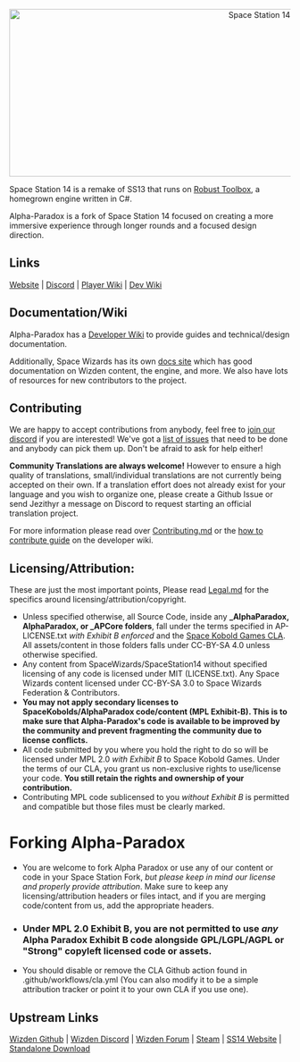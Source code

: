 <p align="center"> <img alt="Space Station 14" width="880" height="300" src="https://raw.githubusercontent.com/space-wizards/asset-dump/de329a7898bb716b9d5ba9a0cd07f38e61f1ed05/github-logo.svg" /></p>

Space Station 14 is a remake of SS13 that runs on [Robust Toolbox](https://github.com/space-wizards/RobustToolbox), a homegrown engine written in C#.

Alpha-Paradox is a fork of Space Station 14 focused on creating a more immersive experience through longer rounds and a focused design direction.

## Links

[Website](https://alpha-paradox.com/) | [Discord](https://discord.alpha-paradox.com/) | [Player Wiki](https://wiki.alpha-paradox.com/) | [Dev Wiki](https://devwiki.alpha-paradox.com/)

## Documentation/Wiki

Alpha-Paradox has a [Developer Wiki](https://devwiki.alpha-paradox.com/index.php/Main_Page) to provide guides and technical/design documentation.

Additionally, Space Wizards has its own [docs site](https://docs.spacestation14.io/) which has good documentation on Wizden content, the engine, and more. We also have lots of resources for new contributors to the project.

## Contributing
We are happy to accept contributions from anybody, feel free to [join our discord](http://discord.alpha-paradox.com) if you are interested! We've got a [list of issues](https://github.com/space-kobold/alpha-paradox/issues) that need to be done and anybody can pick them up. Don't be afraid to ask for help either!  

**Community Translations are always welcome!** However to ensure a high quality of translations, small/individual translations are not currently being accepted on their own. If a translation effort does not already exist for your language and you wish to organize one, please create a Github Issue or send Jezithyr a message on Discord to request starting an official translation project.

For more information please read over [Contributing.md](https://github.com/Space-Kobold/Alpha-Paradox/blob/master/Contributing.md) or the [how to contribute guide](https://devwiki.alpha-paradox.com/index.php/Guide:How_To_Contribute) on the developer wiki.

## Licensing/Attribution:
These are just the most important points, Please read [Legal.md](https://github.com/Space-Kobold/Alpha-Paradox/blob/master/Legal.md) for the specifics around licensing/attribution/copyright.
- Unless specified otherwise, all Source Code, inside any **\_AlphaParadox, AlphaParadox, or \_APCore folders**, fall under the terms specified in AP-LICENSE.txt *with Exhibit B enforced* and the [Space Kobold Games CLA](https://gist.github.com/SpaceKoboldGames/a8f6b7a7d272cf949c60e0822cdf226e). All assets/content in those folders falls under CC-BY-SA 4.0 unless otherwise specified.
- Any content from SpaceWizards/SpaceStation14 without specified licensing of any code is licensed under MIT (LICENSE.txt). Any Space Wizards content licensed under CC-BY-SA 3.0 to Space Wizards Federation & Contributors.
- __**You may not apply secondary licenses to SpaceKobolds/AlphaParadox code/content (MPL Exhibit-B). This is to make sure that Alpha-Paradox's code is available to be improved by the community and prevent fragmenting the community due to license conflicts.**__
- All code submitted by you where you hold the right to do so will be licensed under MPL 2.0 *with Exhibit B* to Space Kobold Games. Under the terms of our CLA, you grant us non-exclusive rights to use/license your code. **You still retain the rights and ownership of your contribution.**
- Contributing MPL code sublicensed to you *without Exhibit B* is permitted and compatible but those files must be clearly marked.

# Forking Alpha-Paradox
- You are welcome to fork Alpha Paradox or use any of our content or code in your Space Station Fork, *but please keep in mind our license and properly provide attribution*. Make sure to keep any licensing/attribution headers or files intact, and if you are merging code/content from us, add the appropriate headers.
- ### Under MPL 2.0 Exhibit B, you are not permitted to use *any* Alpha Paradox Exhibit B code alongside GPL/LGPL/AGPL or "Strong" copyleft licensed code or assets.
- You should disable or remove the CLA Github action found in .github/workflows/cla.yml (You can also modify it to be a simple attribution tracker or point it to your own CLA if you use one).

## Upstream Links
[Wizden Github](https://github.com/space-wizards/space-station-14) | [Wizden Discord](https://discord.ss14.io/) | [Wizden Forum](https://forum.spacestation14.io/) | [Steam](https://store.steampowered.com/app/1255460/Space_Station_14/) | [SS14 Website](https://spacestation14.io/) | [Standalone Download](https://spacestation14.io/about/nightlies/)
